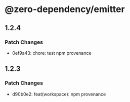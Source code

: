 # @zero-dependency/emitter

## 1.2.4

### Patch Changes

- 0ef9a43: chore: test npm provenance

## 1.2.3

### Patch Changes

- d90b0e2: feat(workspace): npm provenance
